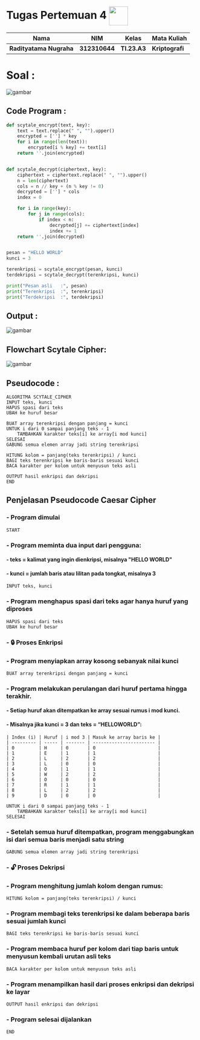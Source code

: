 # Tugas Pertemuan 4 <img src="https://upload.wikimedia.org/wikipedia/commons/c/c3/Python-logo-notext.svg" width="50" align="absmiddle">

|Nama|NIM|Kelas|Mata Kuliah|
|----|---|-----|------|
|**Radityatama Nugraha**|**312310644**|**TI.23.A3**|**Kriptografi**|

# Soal :

![gambar](Tugas_Pertemuan-4_Kriptografi/ss1-kriptografi-pert4.png)

## Code Program :
```python
def scytale_encrypt(text, key):
    text = text.replace(" ", "").upper()
    encrypted = [''] * key
    for i in range(len(text)):
        encrypted[i % key] += text[i]
    return ''.join(encrypted)


def scytale_decrypt(ciphertext, key):
    ciphertext = ciphertext.replace(" ", "").upper()
    n = len(ciphertext)
    cols = n // key + (n % key != 0)
    decrypted = [''] * cols
    index = 0

    for i in range(key):
        for j in range(cols):
            if index < n:
                decrypted[j] += ciphertext[index]
                index += 1
    return ''.join(decrypted)


pesan = "HELLO WORLD"
kunci = 3

terenkripsi = scytale_encrypt(pesan, kunci)
terdekripsi = scytale_decrypt(terenkripsi, kunci)

print("Pesan asli   :", pesan)
print("Terenkripsi  :", terenkripsi)
print("Terdekripsi  :", terdekripsi)
```

## Output :

![gambar](Tugas_Pertemuan-4_Kriptografi/ss2-kriptografi-pert4.png)

## Flowchart Scytale Cipher:

![gambar](Tugas_Pertemuan-4_Kriptografi/ss3-kriptografi-pert4.png)

## Pseudocode :

```
ALGORITMA SCYTALE_CIPHER
INPUT teks, kunci
HAPUS spasi dari teks
UBAH ke huruf besar

BUAT array terenkripsi dengan panjang = kunci
UNTUK i dari 0 sampai panjang teks - 1
    TAMBAHKAN karakter teks[i] ke array[i mod kunci]
SELESAI
GABUNG semua elemen array jadi string terenkripsi

HITUNG kolom = panjang(teks terenkripsi) / kunci
BAGI teks terenkripsi ke baris-baris sesuai kunci
BACA karakter per kolom untuk menyusun teks asli

OUTPUT hasil enkripsi dan dekripsi
END
```
## Penjelasan Pseudocode Caesar Cipher

### - Program dimulai
```
START
```

### - Program meminta dua input dari pengguna:
#### - teks = kalimat yang ingin dienkripsi, misalnya "HELLO WORLD"
#### - kunci = jumlah baris atau lilitan pada tongkat, misalnya 3
```
INPUT teks, kunci
```

### - Program menghapus spasi dari teks agar hanya huruf yang diproses
```
HAPUS spasi dari teks
UBAH ke huruf besar
```

### - 🔒 Proses Enkripsi

### - Program menyiapkan array kosong sebanyak nilai kunci
```
BUAT array terenkripsi dengan panjang = kunci
```

### - Program melakukan perulangan dari huruf pertama hingga terakhir.
#### - Setiap huruf akan ditempatkan ke array sesuai rumus i mod kunci.
#### - Misalnya jika kunci = 3 dan teks = “HELLOWORLD”:
```
| Index (i) | Huruf | i mod 3 | Masuk ke array baris ke |
| --------- | ----- | ------- | ----------------------- |
| 0         | H     | 0       | 0                       |
| 1         | E     | 1       | 1                       |
| 2         | L     | 2       | 2                       |
| 3         | L     | 0       | 0                       |
| 4         | O     | 1       | 1                       |
| 5         | W     | 2       | 2                       |
| 6         | O     | 0       | 0                       |
| 7         | R     | 1       | 1                       |
| 8         | L     | 2       | 2                       |
| 9         | D     | 0       | 0                       |
```
```
UNTUK i dari 0 sampai panjang teks - 1
    TAMBAHKAN karakter teks[i] ke array[i mod kunci]
SELESAI
```

### - Setelah semua huruf ditempatkan, program menggabungkan isi dari semua baris menjadi satu string
```
GABUNG semua elemen array jadi string terenkripsi
```

### - 🔓 Proses Dekripsi
### - Program menghitung jumlah kolom dengan rumus:
```
HITUNG kolom = panjang(teks terenkripsi) / kunci
```

### - Program membagi teks terenkripsi ke dalam beberapa baris sesuai jumlah kunci
```
BAGI teks terenkripsi ke baris-baris sesuai kunci
```

### - Program membaca huruf per kolom dari tiap baris untuk menyusun kembali urutan asli teks
```
BACA karakter per kolom untuk menyusun teks asli
```

### - Program menampilkan hasil dari proses enkripsi dan dekripsi ke layar
```
OUTPUT hasil enkripsi dan dekripsi
```

### - Program selesai dijalankan
```
END
```

